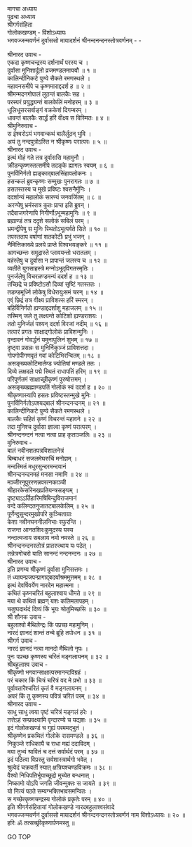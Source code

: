 मागचा अध्याय  
पुढचा अध्याय  
श्रीगर्गसंहिता  
गोलोकखण्डम् - विंशोऽध्यायः  
भगवज्जन्मवर्णनं दुर्वाससो मायादर्शनं श्रीनन्दनन्दनस्तोत्रवर्णनम् - -  
  
श्रीनारद उवाच -  
एकदा कृष्णचन्द्रस्य दर्शनार्थं परस्य च ।  
दुर्वासा मुनिशार्दूलो व्रजमण्डलमाययौ ॥ १ ॥  
कालिन्दीनिकटे पुण्ये सैकते रमणस्थले ।  
महावनसमीपे च कृष्णमाराद्ददर्श ह ॥ २ ॥  
श्रीमन्मदनगोपालं लुठन्तं बालकैः सह ।  
परस्परं प्रयुद्ध्यन्तं बालकेलिं मनोहरम् ॥ ३ ॥  
धूलिधूसरसर्वाङ्गं वक्रकेशं दिगम्बरम् ।  
धावन्तं बालकैः सार्द्धं हरिं वीक्ष्य स विस्मितः ॥ ४ ॥  
श्रीमुनिरुवाच -  
स ईश्वरोऽयं भगवान्कथं बालैर्लुठन् भुवि ।  
अयं तु नन्दपुत्रोऽस्ति न श्रीकृष्णः परात्परः ॥ ५ ॥  
श्रीनारद उवाच -  
इत्थं मोहं गते तत्र दुर्वाससि महामुनौ ।  
क्रीडन्कृष्णस्तत्समीपे तदङ्के ह्यागतः स्वयम् ॥ ६ ॥  
पुनर्विनिर्गतो ह्यङ्काद्‌बालसिंहावलोकनः ।  
हसन्कलं ब्रुवन्कृष्णः सम्मुखः पुनरागतः ॥ ७ ॥  
हसतस्तस्य च मुखे प्रविष्टः श्वसनैर्मुनिः ।  
ददर्शान्यं महालोकं सारण्यं जनवर्जितम् ॥ ८ ॥  
अरण्येषु भ्रमंस्तत्र कुतः प्राप्त इति ब्रुवन् ।  
तदैवाजगरेणापि निगीर्णोऽभून्महामुनिः ॥ ९ ॥  
ब्रह्माण्डं तत्र ददृशे सलोकं सबिलं परम् ।  
भ्रमन्द्वीपेषु स मुनिः स्थितोऽभूत्पर्वते सिते ॥ १० ॥  
तपस्तताप वर्षाणां शतकोटीः प्रभुं भजन् ।  
नैमित्तिकाख्ये प्रलये प्राप्ते विश्वभयङ्करे ॥ ११ ॥  
आगच्छन्तः समुद्रास्ते प्लावयन्तो धरातलम् ।  
वहंस्तेषु च दुर्वासा न प्रापान्तं जलस्य च ॥ १२ ॥  
व्यतीते युगसाहस्त्रे मग्नोऽभूद्‌विगतस्मृतिः ।  
पुनर्जलेषु विचरन्नण्डमन्यं ददर्श ह ॥ १३ ॥  
तच्छिद्रे च प्रविष्टोऽसौ दिव्यां सृष्टिं गतस्ततः ।  
तडण्डमूर्ध्नि लोकेषु विधेरायुःसमं चरन् ॥ १४ ॥  
एव्ं छिद्रं तत्र वीक्ष्य प्राविशत्स हरिं स्मरन् ।  
बहिर्विनिर्गतो ह्यण्डाद्ददर्शाशु महाजलम् ॥ १५ ॥  
तस्मिन् जले तु लक्ष्यन्ते कोटिशो ह्यण्डराशयः ।  
ततो मुनिर्जलं पश्यन् ददर्श विरजां नदीम् ॥ १६ ॥  
तत्पारं प्रगतः साक्षाद्‌गोलोकं प्राविशन्मुनिः ।  
वृन्दावनं गोवर्द्धनं यमुनापुलिनं शुभम् ॥ १७ ॥  
दृष्ट्वा प्रसन्नः स मुनिर्निकुञ्जं प्राविशत्तदा ।  
गोपगोपीगणवृतं गवां कोटिभिरन्वितम् ॥ १८ ॥  
असङ्ख्यकोटिमार्तण्ड ज्योतिषां मण्डले ततः ।  
दिव्ये लक्षदले पद्मे स्थितं राधापतिं हरिम् ॥ १९ ॥  
परिपूर्णतमं साक्षाच्छ्रीकृष्णं पुरुषोत्तमम् ।  
असङ्ख्यब्रह्माण्डपतिं गोलोकं स्वं ददर्श ह ॥ २० ॥  
श्रीकृष्णास्यापि हसतः प्रविष्टस्तन्मुखे मुनिः ।  
पुनर्विनिर्गतोऽपश्यद्‌बालं श्रीनन्दनन्दनम् ॥ २१ ॥  
कालिन्दीनिकटे पुण्ये सैकते रमणस्थले ।  
बालकैः सहितं कृष्णं विचरन्तं महावने ॥ २२ ॥  
तदा मुनिश्च दुर्वासा ज्ञात्वा कृष्णं परात्परम् ।  
श्रीनन्दनन्दनं नत्वा नत्वा प्राह कृताञ्जलिः ॥ २३ ॥  
मुनिरुवाच -  
बालं नवीनशतपत्रविशालनेत्रं  
     बिम्बाधरं सजलमेघरुचिं मनोज्ञम् ।  
मन्दस्मितं मधुरसुन्दरमन्दयानं  
     श्रीनन्दनन्दनमहं मनसा नमामि ॥ २४ ॥  
मञ्जीरनूपुररणन्नवरत्नकाञ्ची  
     श्रीहारकेसरिनखप्रतियन्त्रसङ्घम् ।  
दृष्ट्याऽऽर्तिहारिमषिबिन्दुविराजमानं  
     वन्दे कलिन्दतनुजातटबालकेलिम् ॥ २५ ॥  
पूर्णेन्दुसुन्दरमुखोपरि कुञ्चिताग्राः  
     केशा नवीनघननीलनिभाः स्फुरन्ति ।  
राजन्त आनतशिरःकुमुदस्य यस्य  
     नन्दात्मजाय सबलाय नमो नमस्ते ॥ २६ ॥  
श्रीनन्दनन्दनस्तोत्रं प्रातरुत्थाय यः पठेत् ।  
तन्नेत्रगोचरो याति सानन्दं नन्दनन्दनः ॥ २७ ॥  
श्रीनारद उवाच -  
इति प्रणम्य श्रीकृष्णं दुर्वासा मुनिसत्तमः ।  
तं ध्यायन्प्रजपन्प्रागाद्‌बदर्याश्रममुत्तमम् ॥ २८ ॥  
इत्थं देवर्षिवर्येण नारदेन महात्मना ।  
कथितं कृष्नचरितं बहुलाश्वाय धीमते ॥ २९ ॥  
मया थे कथितं ब्रह्मन् यशः कलिमलापहम् ।  
चतुष्पदार्थदं दिव्यं किं भूयः श्रोतुमिच्छसि ॥ ३० ॥  
श्री शौनक उवाच -  
बहुलाश्वो मैथिलेन्द्रः किं पप्रच्छ महामुनिम् ।  
नारदं ज्ञानदं शान्तं तन्मे ब्रूहि तपोधन ॥ ३१ ॥  
श्रीगर्ग उवाच -  
नारदं ज्ञानदं नत्वा मानदो मैथिलो नृपः ।  
पुनः पप्रच्छ कृष्णस्य चरितं मङ्गलायनम् ॥ ३२ ॥  
श्रीबहुलाश्व उवाच -  
श्रीकृष्णो भगवान्साक्षात्परमानन्दविग्रहं ।  
परं चकार किं चित्रं चरित्रं वद मे प्रभो ॥ ३३ ॥  
पूर्वावतारैश्चरितं कृतं वै मङ्गलायनम् ।  
अपरं किं तु कृष्णस्य पवित्रं चरितं परम् ॥ ३४ ॥  
श्रीनारद उवाच -  
साधु साधु त्वया पृष्टं चरित्रं मङ्गलं हरेः ।  
तत्तेऽहं सम्प्रवक्ष्यामि वृन्दारण्ये च यद्यशः ॥ ३५ ॥  
इदं गोलोकखण्डं च गुह्यं परममद्‌भुतं ।  
श्रीकृष्णेन प्रकथितं गोलोके रासमण्डले ॥ ३६ ॥  
निकुञ्जे राधिकायै च राधा मह्यं ददाविदम् ।  
मया तुभ्यं श्रावितं च दत्तं सर्वार्थदं परम् ॥ ३७ ॥  
इदं पठित्वा विप्रस्तु सर्वशास्त्रार्थगो भवेत् ।  
श्रुत्वेदं चक्रवर्ती स्यात् क्षत्रियश्चण्डविक्रमः ॥ ३८ ॥  
वैश्यो निधिपतिर्भूयाच्छूद्रो मुच्येत बन्धनात् ।  
निष्कामो योऽपि जगति जीवन्मुक्तः स जायते ॥ ३९ ॥  
यो नित्यं पठते सम्यग्भक्तिभावसमन्वितः ।  
स गच्छेत्कृष्णचन्द्रस्य गोलोकं प्रकृतेः परम् ॥ ४० ॥  
इति श्रीगर्गसंहितायां गोलोकखण्डे नारदबहुलाश्वसंवादे  
भगवज्जन्मवर्णनं दुर्वाससो मायादर्शनं श्रीनन्दनन्दनस्तोत्रवर्णनं नाम विंशोऽध्यायः ॥ २० ॥  
हरिः ॐ तत्सच्छ्रीकृष्णार्पणमस्तु ॥  
  
GO TOP
